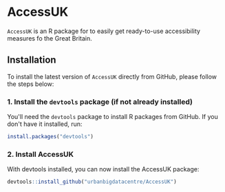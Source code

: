 # AccessUK

`AccessUK` is an R package for to easily get ready-to-use accessibility measures fo the Great Britain.

## Installation

To install the latest version of `AccessUK` directly from GitHub, please follow the steps below:

### 1. Install the `devtools` package (if not already installed)

You'll need the `devtools` package to install R packages from GitHub. If you don't have it installed, run:

```R
install.packages("devtools")
```
### 2. Install AccessUK

With devtools installed, you can now install the AccessUK package:

```R
devtools::install_github("urbanbigdatacentre/AccessUK")
```


